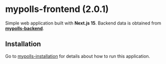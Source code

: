 # mypolls-frontend (2.0.1)

Simple web application built with **Next.js 15**. Backend data is obtained from [**mypolls-backend**](https://github.com/enmanuelrdgz/mypolls-backend).


## Installation

Go to [mypolls-installation](https://github.com/enmanuelrdgz/mypolls-installation) for details about how to run this application.